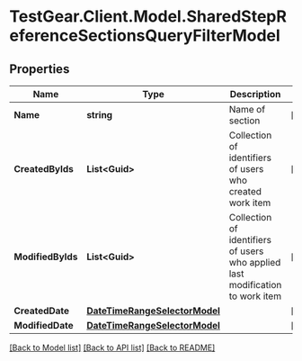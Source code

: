 # TestGear.Client.Model.SharedStepReferenceSectionsQueryFilterModel

## Properties

Name | Type | Description | Notes
------------ | ------------- | ------------- | -------------
**Name** | **string** | Name of section | [optional] 
**CreatedByIds** | **List&lt;Guid&gt;** | Collection of identifiers of users who created work item | [optional] 
**ModifiedByIds** | **List&lt;Guid&gt;** | Collection of identifiers of users who applied last modification to work item | [optional] 
**CreatedDate** | [**DateTimeRangeSelectorModel**](DateTimeRangeSelectorModel.md) |  | [optional] 
**ModifiedDate** | [**DateTimeRangeSelectorModel**](DateTimeRangeSelectorModel.md) |  | [optional] 

[[Back to Model list]](../README.md#documentation-for-models) [[Back to API list]](../README.md#documentation-for-api-endpoints) [[Back to README]](../README.md)

